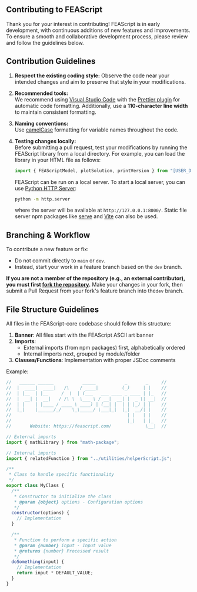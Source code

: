 ## Contributing to FEAScript

Thank you for your interest in contributing! FEAScript is in early development, with continuous additions of new features and improvements. To ensure a smooth and collaborative development process, please review and follow the guidelines below.

## Contribution Guidelines

1. **Respect the existing coding style:** Observe the code near your intended changes and aim to preserve that style in your modifications.

2. **Recommended tools:**  
   We recommend using [Visual Studio Code](https://code.visualstudio.com/) with the [Prettier plugin](https://marketplace.visualstudio.com/items?itemName=esbenp.prettier-vscode) for automatic code formatting. Additionally, use a **110-character line width** to maintain consistent formatting.

3. **Naming conventions:**  
   Use [camelCase](https://en.wikipedia.org/wiki/Camel_case) formatting for variable names throughout the code.

4. **Testing changes locally:**  
   Before submitting a pull request, test your modifications by running the FEAScript library from a local directory. For example, you can load the library in your HTML file as follows:

   ```javascript
   import { FEAScriptModel, plotSolution, printVersion } from "[USER_DIRECTORY]/FEAScript-core/src/index.js";
   ```

   FEAScript can be run on a local server. To start a local server, you can use [Python HTTP Server](https://docs.python.org/3/library/http.server.html):

   ```bash
   python -m http.server
   ```

   where the server will be available at `http://127.0.0.1:8000/`. Static file server npm packages like [serve](https://github.com/vercel/serve#readme) and [Vite](https://vite.dev/) can also be used.

## Branching & Workflow

To contribute a new feature or fix:

- Do not commit directly to `main` or `dev`.
- Instead, start your work in a feature branch based on the `dev` branch.

**If you are not a member of the repository (e.g., an external contributor), you must first [fork the repository](https://docs.github.com/en/get-started/quickstart/fork-a-repo).** Make your changes in your fork, then submit a Pull Request from your fork's feature branch into the`dev` branch.

## File Structure Guidelines

All files in the FEAScript-core codebase should follow this structure:

1. **Banner**: All files start with the FEAScript ASCII art banner
2. **Imports**:
   - External imports (from npm packages) first, alphabetically ordered
   - Internal imports next, grouped by module/folder
3. **Classes/Functions**: Implementation with proper JSDoc comments

Example:

```javascript
//   ______ ______           _____           _       _     //
//  |  ____|  ____|   /\    / ____|         (_)     | |    //
//  | |__  | |__     /  \  | (___   ___ ____ _ ____ | |_   //
//  |  __| |  __|   / /\ \  \___ \ / __|  __| |  _ \| __|  //
//  | |    | |____ / ____ \ ____) | (__| |  | | |_) | |    //
//  |_|    |______/_/    \_\_____/ \___|_|  |_|  __/| |    //
//                                            | |   | |    //
//                                            |_|   | |_   //
//       Website: https://feascript.com/             \__|  //

// External imports
import { mathLibrary } from "math-package";

// Internal imports
import { relatedFunction } from "../utilities/helperScript.js";

/**
 * Class to handle specific functionality
 */
export class MyClass {
  /**
   * Constructor to initialize the class
   * @param {object} options - Configuration options
   */
  constructor(options) {
    // Implementation
  }

  /**
   * Function to perform a specific action
   * @param {number} input - Input value
   * @returns {number} Processed result
   */
  doSomething(input) {
    // Implementation
    return input * DEFAULT_VALUE;
  }
}
```
